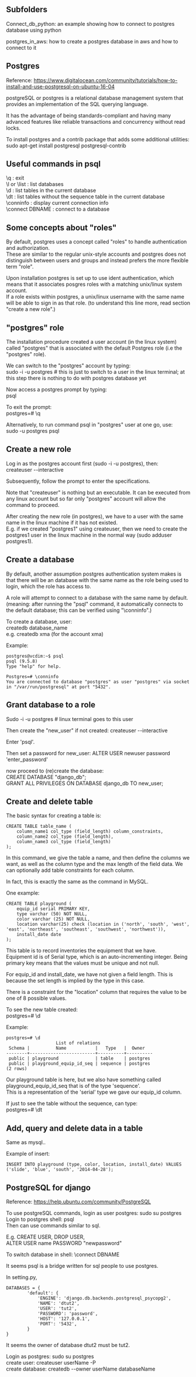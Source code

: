 Subfolders
---------------------

Connect_db_python: an example showing how to connect to postgres database using python

postgres_in_aws: how to create a postgres database in aws and how to connect to it


Postgres
------------------

Reference: https://www.digitalocean.com/community/tutorials/how-to-install-and-use-postgresql-on-ubuntu-16-04

postgreSQL or postgres is a relational database management system that provides an implementation of the SQL querying language.

It has the advantage of being standards-compliant 
and having many advanced features like reliable transactions and concurrency without read locks.

To install postgres and a contrib package that adds some additional utilities:  
sudo apt-get install postgresql postgresql-contrib


Useful commands in psql
------------------------------

\q : exit  
\l or \list : list databases  
\d : list tables  in the current database  
\dt : list tables without the sequence table in the current database  
\conninfo : display current connection info  
\connect DBNAME : connect to a database  

Some concepts about "roles"
--------------------

By default, postgres uses a concept called "roles" to handle authentication and authorization.  
These are similar to the regular unix-style accounts and 
postgres does not distinguish between users and groups and instead prefers the more flexible term "role".

Upon installation postgres is set up to use ident authentication,
which means that it associates posgres roles with a matching unix/linux system account.  
If a role exists within postgres, a unix/linux username with the same name will be able to sign in as that role. (to understand this line more, read section "create a new role".)


"postgres" role
-----------------------

The installation procedure created a user account (in the linux system) called "postgres" that is 
associated with the default Postgres role (i.e the "postgres" role).

We can switch to the "postgres" account by typing:  
sudo -i -u postgres # this is just to switch to a user in the linux terminal; at this step there is nothing to do with postgres database yet

Now access a postgres prompt by typing:  
psql  

To exit the prompt:  
postgres=# \q 

Alternatively, to run command psql in "postgres" user at one go, use:  
sudo -u postgres psql


Create a new role
--------------------------

Log in as the postgres account first (sudo -i -u postgres), then:  
createuser --interactive

Subsequently, follow the prompt to enter the specifications.

Note that "createuser" is nothing but an executable.
It can be executed from any linux account but so far only "postgres" account will allow the command to proceed.

After creating the new role (in postgres), we have to a user with the same name in the linux machine if it has not existed.  
E.g. if we created "postgres1" using createuser, then we need to create the postgres1 user in the linux machine in the normal way (sudo adduser postgres1).  


Create a database
--------------------------

By default, another assumption postgres authentication system makes is that 
there will be an database with the same name as the role being used to login,
which the role has access to.

A role will attempt to connect to a database with the same name by default. 
(meaning: after running the "psql" command, it automatically connects to the default database;
this can be verified using "\conninfo".)

To create a database, user:  
createdb database_name  
e.g. createdb xma  (for the account xma)


Example:

```
postgres@vcdim:~$ psql 
psql (9.5.8)
Type "help" for help.

Postgres=# \conninfo
You are connected to database "postgres" as user "postgres" via socket in "/var/run/postgresql" at port "5432".
```

Grant database to a role
------------------------------------

Sudo -i -u postgres # linux terminal goes to this user

Then create the "new_user" if not created: createuser --interactive

Enter 'psql'.

Then set a password for new_user: 
ALTER USER newuser password 'enter_password'
 
now proceed to (re)create the database:    
CREATE DATABASE "django_db";  
GRANT ALL PRIVILEGES ON DATABASE django_db TO new_user;


Create and delete table
--------------------------

The basic syntax for creating a table is:

```
CREATE TABLE table_name (
	column_name1 col_type (field_length) column_constraints,
	column_name2 col_type (field_length),
	column_name3 col_type (field_length)
);
```

In this command, we give the table a name, and then define the columns we want, as well as the column type and the max length of the field data.
We can optionally add table constraints for each column.

In fact, this is exactly the same as the command in MySQL.

One example:

```
CREATE TABLE playground (
	equip_id serial PRIMARY KEY,
	type varchar (50) NOT NULL,
	color varchar (25) NOT NULL,
	location varchar(25) check (location in ('north', 'south', 'west', 'east', 'northeast', 'southeast', 'southwest', 'northwest')),
	install_date date
);
```

This table is to record inventories the equipment that we have.  
Equipment id is of Serial type, which is an auto-incrementing integer.
Being primary key means that the values must be unique and not null.  

For equip_id and install_date, we have not given a field length.
This is because the set length is implied by the type in this case.

There is a constraint for the "location" column that requires the value to be one of 8 possible values.

To see the new table created:  
postgres=# \d  

Example:

```
postgres=# \d
                   List of relations
 Schema |          Name           |   Type   |  Owner   
--------+-------------------------+----------+----------
 public | playground              | table    | postgres
 public | playground_equip_id_seq | sequence | postgres
(2 rows)
```

Our playground table is here, but we also have something called playground_equip_id_seq that is of the type 'sequence'.  
This is a representation of the 'serial' type we gave our equip_id column.

If just to see the table without the sequence, can type:  
postgres=# \dt  


Add, query and delete data in a table
-------------------------------------------

Same as mysql..

Example of insert:

```
INSERT INTO playground (type, color, location, install_date) VALUES ('slide', 'blue', 'south', '2014-04-28');
```


PostgreSQL for django
-------------------

Reference: https://help.ubuntu.com/community/PostgreSQL

To use postgreSQL commands, login as user postgres: sudo su postgres  
Login to postgres shell: psql  
Then can use commands similar to sql.

E.g. CREATE USER, DROP USER,  
ALTER USER name PASSWORD "newpassword"


To switch database in shell: \connect DBNAME

It seems psql is a bridge written for sql people to use postgres.


In setting.py, 

```
DATABASES = {
        'default': {
            'ENGINE': 'django.db.backends.postgresql_psycopg2',
            'NAME': 'dtut2',
            'USER': 'tut2',
            'PASSWORD': 'password',
            'HOST': '127.0.0.1',
            'PORT': '5432',
        }
}
```

It seems the owner of database dtut2 must be tut2.


Login as postgres: sudo su postgres  
create user: createuser userName -P  
create database: createdb --owner userName databaseName
